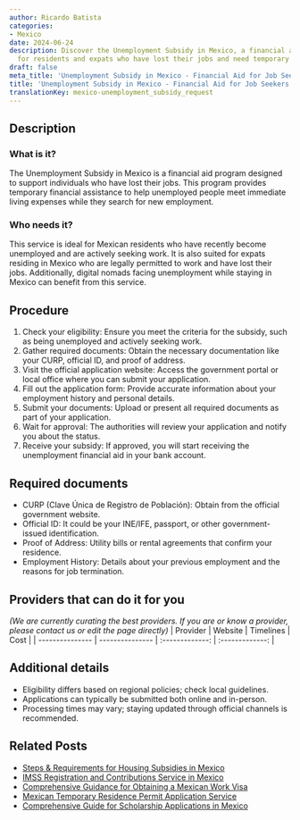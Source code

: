 ```yaml
---
author: Ricardo Batista
categories:
- Mexico
date: 2024-06-24
description: Discover the Unemployment Subsidy in Mexico, a financial aid program
  for residents and expats who have lost their jobs and need temporary assistance.
draft: false
meta_title: 'Unemployment Subsidy in Mexico - Financial Aid for Job Seekers'
title: 'Unemployment Subsidy in Mexico - Financial Aid for Job Seekers'
translationKey: mexico-unemployment_subsidy_request
---
```



## Description
### What is it?
The Unemployment Subsidy in Mexico is a financial aid program designed to support individuals who have lost their jobs. This program provides temporary financial assistance to help unemployed people meet immediate living expenses while they search for new employment.

### Who needs it?
This service is ideal for Mexican residents who have recently become unemployed and are actively seeking work. It is also suited for expats residing in Mexico who are legally permitted to work and have lost their jobs. Additionally, digital nomads facing unemployment while staying in Mexico can benefit from this service.

## Procedure

1. Check your eligibility: Ensure you meet the criteria for the subsidy, such as being unemployed and actively seeking work.
2. Gather required documents: Obtain the necessary documentation like your CURP, official ID, and proof of address.
3. Visit the official application website: Access the government portal or local office where you can submit your application.
4. Fill out the application form: Provide accurate information about your employment history and personal details.
5. Submit your documents: Upload or present all required documents as part of your application.
6. Wait for approval: The authorities will review your application and notify you about the status.
7. Receive your subsidy: If approved, you will start receiving the unemployment financial aid in your bank account.


## Required documents

- CURP (Clave Única de Registro de Población): Obtain from the official government website.
- Official ID: It could be your INE/IFE, passport, or other government-issued identification.
- Proof of Address: Utility bills or rental agreements that confirm your residence.
- Employment History: Details about your previous employment and the reasons for job termination.


## Providers that can do it for you
_(We are currently curating the best providers. If you are or know a provider, please contact us or edit the page directly)_
| Provider        |     Website     |     Timelines    |       Cost      |
| --------------- | --------------- |  :-------------: | :-------------: |

## Additional details

- Eligibility differs based on regional policies; check local guidelines.
- Applications can typically be submitted both online and in-person.
- Processing times may vary; staying updated through official channels is recommended.

## Related Posts

- [Steps & Requirements for Housing Subsidies in Mexico](https://tramitit.com/english/guides/mexico/housing_subsidy_request/)
- [IMSS Registration and Contributions Service in Mexico](https://tramitit.com/english/guides/mexico/imss_enrollment/)
- [Comprehensive Guidance for Obtaining a Mexican Work Visa](https://tramitit.com/english/guides/mexico/work_visa_processing/)
- [Mexican Temporary Residence Permit Application Service](https://tramitit.com/english/guides/mexico/temporary_residence_permit/)
- [Comprehensive Guide for Scholarship Applications in Mexico](https://tramitit.com/english/guides/mexico/scholarship_application/)